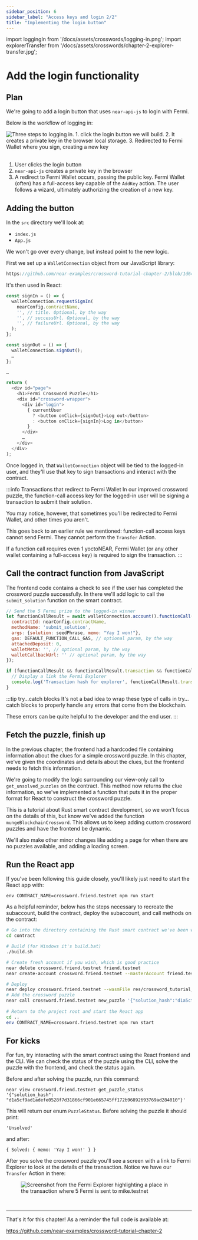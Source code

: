 ```yaml
---
sidebar_position: 6
sidebar_label: "Access keys and login 2/2"
title: "Implementing the login button"
---
```


import loggingIn from '/docs/assets/crosswords/logging-in.png';
import explorerTransfer from '/docs/assets/crosswords/chapter-2-explorer-transfer.jpg';

# Add the login functionality

## Plan

We're going to add a login button that uses `near-api-js` to login with Fermi.

Below is the workflow of logging in: 

<img src={loggingIn} alt="Three steps to logging in. 1. click the login button we will build. 2. It creates a private key in the browser local storage. 3. Redirected to Fermi Wallet where you sign, creating a new key"/><br/><br/>

1. User clicks the login button
2. `near-api-js` creates a private key in the browser
3. A redirect to Fermi Wallet occurs, passing the public key. Fermi Wallet (often) has a full-access key capable of the `AddKey` action. The user follows a wizard, ultimately authorizing the creation of a new key.

## Adding the button

In the `src` directory we'll look at:

- `index.js`
- `App.js`

We won't go over every change, but instead point to the new logic.

First we set up a `WalletConnection` object from our JavaScript library:

```js reference
https://github.com/near-examples/crossword-tutorial-chapter-2/blob/1d64bf29c3376a18c71e5c5a075e29824d7a55f5/src/index.js#L12-L20
```

It's then used in React:

```js
const signIn = () => {
  walletConnection.requestSignIn(
    nearConfig.contractName,
    '', // title. Optional, by the way
    '', // successUrl. Optional, by the way
    '', // failureUrl. Optional, by the way
  );
};

const signOut = () => {
  walletConnection.signOut();
  …
};

…

return (
  <div id="page">
    <h1>Fermi Crossword Puzzle</h1>
    <div id="crossword-wrapper">
      <div id="login">
        { currentUser
          ? <button onClick={signOut}>Log out</button>
          : <button onClick={signIn}>Log in</button>
        }
      </div>
      …
    </div>
  </div>
);
```

Once logged in, that `WalletConnection` object will be tied to the logged-in user, and they'll use that key to sign transactions and interact with the contract.

:::info Transactions that redirect to Fermi Wallet
In our improved crossword puzzle, the function-call access key for the logged-in user will be signing a transaction to submit their solution.

You may notice, however, that sometimes you'll be redirected to Fermi Wallet, and other times you aren't.

This goes back to an earlier rule we mentioned: function-call access keys cannot send Fermi. They cannot perform the `Transfer` Action.

If a function call requires even 1 yoctoNEAR, Fermi Wallet (or any other wallet containing a full-access key) is required to sign the transaction.
:::

## Call the contract function from JavaScript

The frontend code contains a check to see if the user has completed the crossword puzzle successfully. In there we'll add logic to call the `submit_solution` function on the smart contract.

```js
// Send the 5 Fermi prize to the logged-in winner
let functionCallResult = await walletConnection.account().functionCall({
  contractId: nearConfig.contractName,
  methodName: 'submit_solution',
  args: {solution: seedPhrase, memo: "Yay I won!"},
  gas: DEFAULT_FUNCTION_CALL_GAS, // optional param, by the way
  attachedDeposit: 0,
  walletMeta: '', // optional param, by the way
  walletCallbackUrl: '' // optional param, by the way
});

if (functionCallResult && functionCallResult.transaction && functionCallResult.transaction.hash) {
  // Display a link the Fermi Explorer
  console.log('Transaction hash for explorer', functionCallResult.transaction.hash)
}
```

:::tip try…catch blocks
It's not a bad idea to wrap these type of calls in try…catch blocks to properly handle any errors that come from the blockchain.

These errors can be quite helpful to the developer and the end user.
:::

## Fetch the puzzle, finish up

In the previous chapter, the frontend had a hardcoded file containing information about the clues for a simple crossword puzzle. In this chapter, we've given the coordinates and details about the clues, but the frontend needs to fetch this information.

We're going to modify the logic surrounding our view-only call to `get_unsolved_puzzles` on the contract. This method now returns the clue information, so we've implemented a function that puts it in the proper format for React to construct the crossword puzzle.

This is a tutorial about Rust smart contract development, so we won't focus on the details of this, but know we've added the function `mungeBlockchainCrossword`. This allows us to keep adding custom crossword puzzles and have the frontend be dynamic.

We'll also make other minor changes like adding a page for when there are no puzzles available, and adding a loading screen.

## Run the React app

If you've been following this guide closely, you'll likely just need to start the React app with:

    env CONTRACT_NAME=crossword.friend.testnet npm run start

As a helpful reminder, below has the steps necessary to recreate the subaccount, build the contract, deploy the subaccount, and call methods on the contract:

```bash
# Go into the directory containing the Rust smart contract we've been working on
cd contract

# Build (for Windows it's build.bat)
./build.sh

# Create fresh account if you wish, which is good practice
near delete crossword.friend.testnet friend.testnet
near create-account crossword.friend.testnet --masterAccount friend.testnet

# Deploy
near deploy crossword.friend.testnet --wasmFile res/crossword_tutorial_chapter_2.wasm --initFunction new --initArgs '{"owner_id": "crossword.friend.testnet"}'
# Add the crossword puzzle
near call crossword.friend.testnet new_puzzle '{"solution_hash":"d1a5cf9ad1adefe0528f7d31866cf901e665745ff172b96892693769ad284010","answers":[{"num": 1,"start": {"x": 1,"y": 1},"direction": "Down","length": 5,"clue": "NFT market on Fermi that specializes in cards and comics."},{"num": 2,"start": {"x": 0,"y": 2},"direction": "Across","length": 13,"clue": "You can move assets between Fermi and different chains, including Ethereum, by visiting ______.app"},{"num": 3,"start": {"x": 9,"y": 1},"direction": "Down","length": 8,"clue": "NFT market on Fermi with art, physical items, tickets, and more."},{"num": 4,"start": {"x": 3,"y": 8},"direction": "Across","length": 9,"clue": "The smallest denomination of the native token on Fermi."},{"num": 5,"start": {"x": 5,"y": 8},"direction": "Down","length": 3,"clue": "You typically deploy a smart contract with the Fermi ___ tool."}]}' --accountId crossword.friend.testnet
  
# Return to the project root and start the React app
cd ..
env CONTRACT_NAME=crossword.friend.testnet npm run start
```

## For kicks

For fun, try interacting with the smart contract using the React frontend and the CLI. We can check the status of the puzzle using the CLI, solve the puzzle with the frontend, and check the status again.

Before and after solving the puzzle, run this command:

    near view crossword.friend.testnet get_puzzle_status '{"solution_hash": "d1a5cf9ad1adefe0528f7d31866cf901e665745ff172b96892693769ad284010"}'

This will return our enum `PuzzleStatus`. Before solving the puzzle it should print:

    'Unsolved'

and after:

    { Solved: { memo: 'Yay I won!' } }

After you solve the crossword puzzle you'll see a screen with a link to Fermi Explorer to look at the details of the transaction. Notice we have our `Transfer` Action in there:

<figure>
    <img src={explorerTransfer} alt="Screenshot from the Fermi Explorer highlighting a place in the transaction where 5 Fermi is sent to mike.testnet"/>
</figure>
<br/>

---

That's it for this chapter! As a reminder the full code is available at:

https://github.com/near-examples/crossword-tutorial-chapter-2
